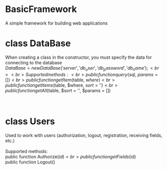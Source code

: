 # BasicFramework
A simple framework for building web applications

# class DataBase
When creating a class in the constructor, you must specify the data for connecting to the database<br>
$DataBase = new DataBase('server', 'db_user', 'db_password', 'db_name');<br>
<br>
Supported methods:<br>
public function query($sql, $params = [])<br>
public function getItem($table, $where)<br>
public function getItems($table, $where, $sort = '')<br>
public function getAll($table, $sort = '', $params = [])<br>
<br>
<br>
# class Users
Used to work with users (authorization, logout, registration, receiving fields, etc.)<br>
<br>
Supported methods:<br>
public function Authorize($id)<br>
public function getFields($id)<br>
public function Logout()<br>
<br>